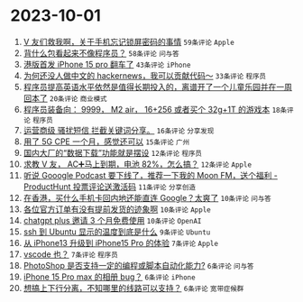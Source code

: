 # 2023-10-01

1. [V 友们救我啊，关于手机忘记锁屏密码的事情](https://www.v2ex.com/t/978401) `59条评论` `Apple`
1. [背什么包看起来不像程序员？](https://www.v2ex.com/t/978422) `58条评论` `问与答`
1. [港版首发 iPhone 15 pro 翻车了](https://www.v2ex.com/t/978396) `43条评论` `iPhone`
1. [为何还没人做中文的 hackernews，我可以贡献代码～](https://www.v2ex.com/t/978395) `33条评论` `程序员`
1. [程序员提高英语水平依然是值得长期投入的，离谱开了一个儿童乐园并在一周回本了](https://www.v2ex.com/t/978399) `20条评论` `商业模式`
1. [程序员装备向： 9999， M2 air， 16+256 或者买个 32g+1T 的游戏本](https://www.v2ex.com/t/978470) `18条评论` `程序员`
1. [运营商级 骚扰短信 拦截关键词分享。](https://www.v2ex.com/t/978414) `16条评论` `分享发现`
1. [用了 5G CPE 一个月，感觉还可以](https://www.v2ex.com/t/978410) `15条评论` `广州`
1. [国内大厂的“数据下载”功能就是摆设](https://www.v2ex.com/t/978430) `12条评论` `程序员`
1. [求教 V 友， AC➕马上到期，电池 82%，怎么搞？](https://www.v2ex.com/t/978429) `12条评论` `Apple`
1. [听说 Gooogle Podcast 要下线了，推荐一下我的 Moon FM，送个福利 - ProductHunt 投票评论送激活码](https://www.v2ex.com/t/978456) `11条评论` `分享创造`
1. [在香港，买什么手机卡回内地还能直连 Google？太爽了](https://www.v2ex.com/t/978464) `10条评论` `问与答`
1. [各位官方订单有没有提前发货的迹象啊](https://www.v2ex.com/t/978407) `10条评论` `Apple`
1. [chatgpt plus 邀请 3 个月免费使用](https://www.v2ex.com/t/978404) `10条评论` `OpenAI`
1. [ssh 到 Ubuntu 显示的温度到底是什么](https://www.v2ex.com/t/978402) `9条评论` `Ubuntu`
1. [从 iPhone13 升级到 iPhone15 Pro 的体验](https://www.v2ex.com/t/978406) `7条评论` `Apple`
1. [vscode 也？](https://www.v2ex.com/t/978431) `7条评论` `程序员`
1. [PhotoShop 是否支持一定的编程或脚本自动化能力?](https://www.v2ex.com/t/978435) `6条评论` `问与答`
1. [iPhone 15 Pro max 的相册 bug？](https://www.v2ex.com/t/978423) `6条评论` `iPhone`
1. [想搞上下行分离，不知哪里的线路可以支持？](https://www.v2ex.com/t/978416) `6条评论` `宽带症候群`
